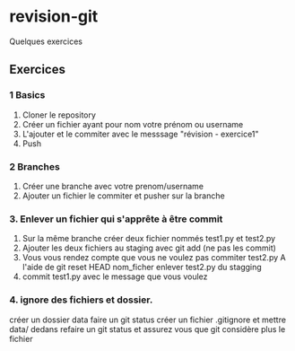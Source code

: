 # revision-git

Quelques exercices 


## Exercices

### 1 Basics

1. Cloner le repository
2. Créer un fichier ayant pour nom votre prénom ou username
3. L'ajouter et le commiter avec le messsage "révision - exercice1"
4. Push

### 2 Branches

1. Créer une branche avec votre prenom/username
2. Ajouter un fichier le commiter et pusher sur la branche

### 3. Enlever un fichier qui s'apprête à être commit

1. Sur la même branche créer deux fichier nommés test1.py et test2.py
2. Ajouter les deux fichiers au staging avec git add (ne pas les commit)
3. Vous vous rendez compte que vous ne voulez pas commiter test2.py 
   A l'aide de git reset HEAD nom_ficher enlever test2.py du stagging
4. commit test1.py avec le message que vous voulez


### 4. ignore des fichiers et dossier.

créer un dossier data
faire un git status
créer un fichier .gitignore 
et mettre data/ dedans
refaire un git status et assurez vous que git 
considère plus le fichier
